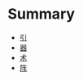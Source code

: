 # Summary

* [引](README.md)
* [器](tool/README.md)
* [术](technique/README.md)
* [阵](engineering/README.md)
